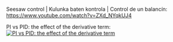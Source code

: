 Seesaw control | Kulunka baten kontrola | Control de un balancín:  https://www.youtube.com/watch?v=ZXd_NYqkUJ4

PI vs PID: the effect of the derivative term: 
[![PI vs PID: the effect of the derivative term](https://img.youtube.com/vi/IUkqEngnlOQ/0.jpg)](https://www.youtube.com/watch?v=IUkqEngnlOQ)
